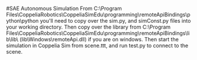#SAE Autonomous Simulation
From 
C:\Program Files\CoppeliaRobotics\CoppeliaSimEdu\programming\remoteApiBindings\python\python you'll 
need to copy over the sim.py, and simConst.py files into your working directory. Then copy over the library from 
C:\Program Files\CoppeliaRobotics\CoppeliaSimEdu\programming\remoteApiBindings\lib\lib\ (lib\Windows\remoteApi.dll)
if you are on windows. Then start the simulation in Coppelia Sim from scene.ttt, and run
test.py to connect to the scene. 